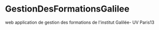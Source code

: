 # GestionDesFormationsGalilee
web application de gestion des formations de l'institut Galilée- UV Paris13

